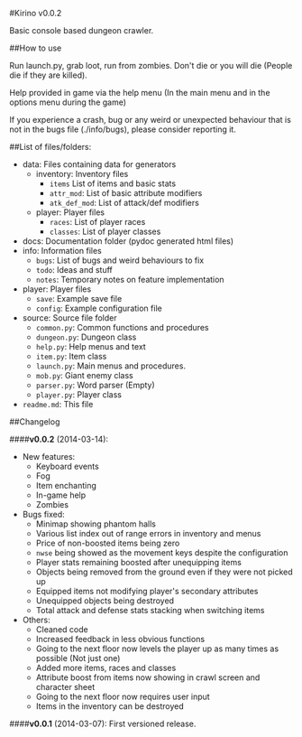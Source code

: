 #Kirino v0.0.2
  
Basic console based dungeon crawler. 

##How to use

Run launch.py, grab loot, run from zombies. Don't die or you will die (People die if they are killed).

Help provided in game via the help menu (In the main menu and in the options menu during the game)

If you experience a crash, bug or any weird or unexpected behaviour that is not in the bugs file (./info/bugs), please consider reporting it.

##List of files/folders:

* data:               Files containing data for generators
  * inventory:          Inventory files
    * `items`             List of items and basic stats
    * `attr_mod`:         List of basic attribute modifiers
    * `atk_def_mod`:      List of attack/def modifiers
  * player:             Player files
    * `races`:            List of player races
    * `classes`:          List of player classes
* docs:               Documentation folder (pydoc generated html files)
* info:               Information files
  * `bugs`:               List of bugs and weird behaviours to fix
  * `todo`:               Ideas and stuff
  * `notes`:              Temporary notes on feature implementation
* player:             Player files
  * `save`:               Example save file
  * `config`:             Example configuration file
* source:             Source file folder
  * `common.py`:          Common functions and procedures
  * `dungeon.py`:         Dungeon class
  * `help.py`:            Help menus and text
  * `item.py`:            Item class
  * `launch.py`:          Main menus and procedures.
  * `mob.py`:             Giant enemy class
  * `parser.py`:          Word parser (Empty)
  * `player.py`:          Player class
* `readme.md`:        This file

##Changelog

####**v0.0.2** (2014-03-14):
* New features:
  * Keyboard events
  * Fog
  * Item enchanting
  * In-game help
  * Zombies
* Bugs fixed:
  * Minimap showing phantom halls
  * Various list index out of range errors in inventory and menus
  * Price of non-boosted items being zero
  * `nwse` being showed as the movement keys despite the configuration
  * Player stats remaining boosted after unequipping items
  * Objects being removed from the ground even if they were not picked up
  * Equipped items not modifying player's secondary attributes
  * Unequipped objects being destroyed
  * Total attack and defense stats stacking when switching items
* Others:
  * Cleaned code
  * Increased feedback in less obvious functions
  * Going to the next floor now levels the player up as many times as possible (Not just one)
  * Added more items, races and classes
  * Attribute boost from items now showing in crawl screen and character sheet
  * Going to the next floor now requires user input
  * Items in the inventory can be destroyed

####**v0.0.1** (2014-03-07):
  First versioned release.
